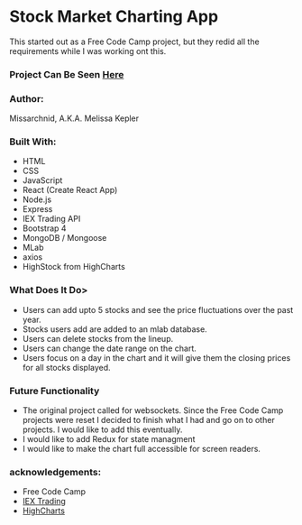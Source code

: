 #  Stock Market Charting App

This started out as a Free Code Camp project, but they redid all the requirements while I was working ont this.

### Project Can Be Seen [Here](https://stock-.herokuapp.com/)

### Author:
Missarchnid, A.K.A. Melissa Kepler

###  Built With: 

*  HTML
*  CSS
*  JavaScript
*  React (Create React App)
*  Node.js
*  Express
*  IEX Trading API
*  Bootstrap 4
*  MongoDB / Mongoose
*  MLab
*  axios
* HighStock from HighCharts

### What Does It Do>

*  Users can add upto 5 stocks and see the price fluctuations over the past year.
*  Stocks users add are added to an mlab database.
*  Users can delete stocks from the lineup.
*  Users can change the date range on the chart.
*  Users focus on a day in the chart and it will give them the closing prices for all stocks displayed.

### Future Functionality
* The original project called for websockets. Since the Free Code Camp projects were reset I decided to finish what I had and go on to other projects. 
I would like to add this eventually.
*  I would like to add Redux for state managment
*  I would like to make the chart full accessible for screen readers. 

###  acknowledgements: 

*  Free Code Camp
*  [IEX Trading](https://iextrading.com/)
*  [HighCharts](https://www.highcharts.com/)